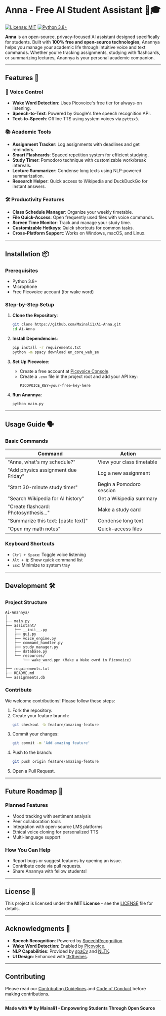 # Anna - Free AI Student Assistant 🤖🎓

[![License: MIT](https://img.shields.io/badge/License-MIT-yellow.svg)](https://opensource.org/licenses/MIT)
[![Python 3.8+](https://img.shields.io/badge/python-3.8+-blue.svg)](https://www.python.org/downloads/)

**Anna** is an open-source, privacy-focused AI assistant designed specifically for students. Built with **100% free and open-source technologies**, Anannya helps you manage your academic life through intuitive voice and text commands. Whether you're tracking assignments, studying with flashcards, or summarizing lectures, Anannya is your personal academic companion.

---

## Features 🚀

### 🎤 **Voice Control**
- **Wake Word Detection**: Uses Picovoice's free tier for always-on listening.
- **Speech-to-Text**: Powered by Google's free speech recognition API.
- **Text-to-Speech**: Offline TTS using system voices via `pyttsx3`.

### 📚 **Academic Tools**
- **Assignment Tracker**: Log assignments with deadlines and get reminders.
- **Smart Flashcards**: Spaced repetition system for efficient studying.
- **Study Timer**: Pomodoro technique with customizable work/break intervals.
- **Lecture Summarizer**: Condense long texts using NLP-powered summarization.
- **Research Helper**: Quick access to Wikipedia and DuckDuckGo for instant answers.

### 🛠 **Productivity Features**
- **Class Schedule Manager**: Organize your weekly timetable.
- **File Quick-Access**: Open frequently used files with voice commands.
- **Screen Time Monitor**: Track and manage your study time.
- **Customizable Hotkeys**: Quick shortcuts for common tasks.
- **Cross-Platform Support**: Works on Windows, macOS, and Linux.

---

## Installation 📦

### Prerequisites
- Python 3.8+
- Microphone
- Free Picovoice account (for wake word)

### Step-by-Step Setup

1. **Clone the Repository**:
   ```bash
   git clone https://github.com/Mainali1/Ai-Anna.git
   cd Ai-Anna
   ```

2. **Install Dependencies**:
   ```bash
   pip install -r requirements.txt
   python -m spacy download en_core_web_sm
   ```

3. **Set Up Picovoice**:
   - Create a free account at [Picovoice Console](https://console.picovoice.ai/).
   - Create a `.env` file in the project root and add your API key:
     ```env
     PICOVOICE_KEY=your-free-key-here
     ```

4. **Run Anannya**:
   ```bash
   python main.py
   ```

---

## Usage Guide 🗣️

### **Basic Commands**
| Command | Action |
|---------|--------|
| "Anna, what's my schedule?" | View your class timetable |
| "Add physics assignment due Friday" | Log a new assignment |
| "Start 30-minute study timer" | Begin a Pomodoro session |
| "Search Wikipedia for AI history" | Get a Wikipedia summary |
| "Create flashcard: Photosynthesis..." | Make a study card |
| "Summarize this text: [paste text]" | Condense long text |
| "Open my math notes" | Quick-access files |

### **Keyboard Shortcuts**
- `Ctrl + Space`: Toggle voice listening
- `Alt + Q`: Show quick command list
- `Esc`: Minimize to system tray

---

## Development 🛠️

### **Project Structure**
```
Ai-Anannya/
│
├── main.py
├── assistant/
│   ├── __init__.py
│   ├── gui.py
│   ├── voice_engine.py
│   ├── command_handler.py
│   ├── study_manager.py
│   ├── database.py
│   └── resources/
│       └── wake_word.ppn (Make a Wake owrd in Picovoice)
│
├── requirements.txt
├── README.md
└── assignments.db
```

### **Contribute**
We welcome contributions! Please follow these steps:
1. Fork the repository.
2. Create your feature branch:
   ```bash
   git checkout -b feature/amazing-feature
   ```
3. Commit your changes:
   ```bash
   git commit -m 'Add amazing feature'
   ```
4. Push to the branch:
   ```bash
   git push origin feature/amazing-feature
   ```
5. Open a Pull Request.

---

## Future Roadmap 🔮

### **Planned Features**
- Mood tracking with sentiment analysis
- Peer collaboration tools
- Integration with open-source LMS platforms
- Ethical voice cloning for personalized TTS
- Multi-language support

### **How You Can Help**
- Report bugs or suggest features by opening an issue.
- Contribute code via pull requests.
- Share Anannya with fellow students!

---

## License 📄

This project is licensed under the **MIT License** - see the [LICENSE](LICENSE) file for details.

---

## Acknowledgments 🙏

- **Speech Recognition**: Powered by [SpeechRecognition](https://github.com/Uberi/speech_recognition).
- **Wake Word Detection**: Enabled by [Picovoice](https://picovoice.ai/).
- **NLP Capabilities**: Provided by [spaCy](https://spacy.io/) and [NLTK](https://www.nltk.org/).
- **UI Design**: Enhanced with [ttkthemes](https://github.com/RedFantom/ttkthemes).

---

## Contributing
Please read our [Contributing Guidelines](CONTRIBUTING.md) and [Code of Conduct](CODE_OF_CONDUCT.md) before making contributions.

---

**Made with ❤️ by Mainali1 - Empowering Students Through Open Source**